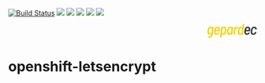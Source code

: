 [![Build Status](https://travis-ci.com/Gepardec/openshift-letsencrypt.svg?branch=master)](https://travis-ci.com/Gepardec/openshift-letsencrypt)
![](https://img.shields.io/docker/cloud/build/gepardec/openshift-letsencrypt)
![](https://img.shields.io/docker/cloud/automated/gepardec/openshift-letsencrypt)
![](https://img.shields.io/docker/pulls/gepardec/openshift-letsencrypt)
![](https://img.shields.io/badge/license-GPL%20v3.0-brightgreen.svg)
![](https://img.shields.io/maintenance/yes/2020)

<p align="right">
<img alt="gepardec" width=100px src="https://github.com/Gepardec/branding/raw/master/logo/gepardec.png">
</p>

# openshift-letsencrypt

